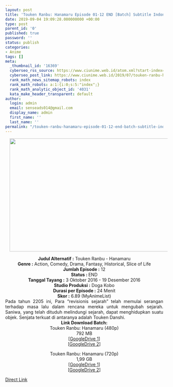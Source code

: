 ```yaml
---
layout: post
title: 'Touken Ranbu: Hanamaru Episode 01-12 END [Batch] Subtitle Indonesia'
date: 2019-09-04 19:09:28.000000000 +00:00
type: post
parent_id: '0'
published: true
password: ''
status: publish
categories:
- Anime
tags: []
meta:
  _thumbnail_id: '16369'
  cyberseo_rss_source: https://www.ciunime.web.id/atom.xml?start-index=3601&max-results=150
  cyberseo_post_link: https://www.ciunime.web.id/2019/07/touken-ranbu-hanamaru-episode-01-12-end.html
  rank_math_news_sitemap_robots: index
  rank_math_robots: a:1:{i:0;s:5:"index";}
  rank_math_analytic_object_id: '4031'
  kata_make_header_transparent: default
author:
  login: admin
  email: senseads014@gmail.com
  display_name: admin
  first_name: ''
  last_name: ''
permalink: "/touken-ranbu-hanamaru-episode-01-12-end-batch-subtitle-indonesia/"
---
```

<div class="separator" style="clear: both; text-align: center;"><a href="https://1.bp.blogspot.com/-p4HLWfyb0B8/XTWrPgie3cI/AAAAAAAAcYc/9CUuYJdGJzwVijqmfXJo0VfLFvlDw7hLwCLcBGAs/s1600/Touken%2BRanbu%2B-%2BHanamaru.jpg" imageanchor="1" style="margin-left: 1em; margin-right: 1em;"><img border="0" data-original-height="720" data-original-width="1280" height="360" src="{{ site.baseurl }}/assets/2019/09/Touken%2BRanbu%2B-%2BHanamaru.jpg" width="640" /></a></div>
<p>
<div style="text-align: center;"><b>Judul</b><b><b> Alternatif</b> :</b> Touken Ranbu - Hanamaru</div>
<div style="text-align: center;"><b><b>Genre :</b></b> Action, Comedy, Drama, Fantasy, Historical, Slice of Life</div>
<div style="text-align: center;"><b>Jumlah Episode :</b> 12<br /><b>Status :&nbsp;</b>END<br /><b>Tanggal Tayang :</b> 3 Oktober 2016 - 19 Desember 2016<br /><b>Studio Produksi :</b> Doga Kobo<br /><b>Durasi per Episode :</b> 24 Menit</div>
<div style="text-align: center;"><b>Skor :</b> 6.89 (MyAnimeList)</div>
<div style="text-align: center;"></div>
<div style="text-align: justify;"><span class="isi">Pada tahun 2205 ini, Para “revisionis sejarah” telah memulai serangan terhadap masa lalu dalam rencana mereka untuk mengubah sejarah. Saniwa, yang telah dituduh melindungi sejarah, dapat menghidupkan suatu objek. Senjata terkuat di antaranya adalah Touken Danshi.</span></div>
<div style="text-align: justify;"></div>
<div style="text-align: justify;"></div>
<div style="text-align: center;"><b>Link Download Batch:</b></div>
<div style="text-align: center;">Touken Ranbu: Hanamaru (480p)</div>
<div style="text-align: center;">792 MB</div>
<div style="text-align: center;">[<a href="https://drive.google.com/file/d/11UoHMCmdcHq8isHVsCxbq6lyk4W5z7GY/view" target="_blank" rel="noopener">GoogleDrive 1</a>]<br />[<a href="https://drive.google.com/file/d/1oNbbWRBtlI0m4bBPBLvijf-xKsW-UHFi/view" target="_blank" rel="noopener">GoogleDrive 2</a>]</p>
<p>Touken Ranbu: Hanamaru (720p)<br />1,99 GB<br />[<a href="https://drive.google.com/file/d/1fFW6U95aR_fLuvoejrV0RtX4yULQP9Si/view" target="_blank" rel="noopener">GoogleDrive 1</a>]<br />[<a href="https://drive.google.com/file/d/1WrOH9oSg863VZuOCKKJPwMDy3PMkUU09/view" target="_blank" rel="noopener">GoogleDrive 2</a>]</div>
<link rel="stylesheet" href="https://cdnjs.cloudflare.com/ajax/libs/font-awesome/4.7.0/css/font-awesome.min.css" />
<div class="divbtn"> <a href="https://handymansurrender.com/fihup8buzv?key=94550f7ce39444073321dde3b8782f97" class="btn"><i class="fa fa-download"></i> Direct Link</a> </div>
